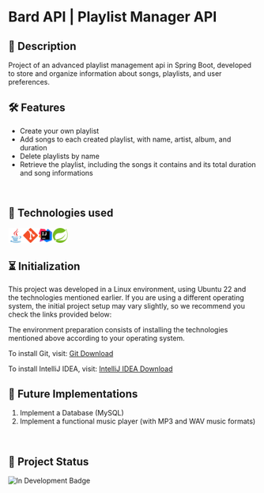 # Bard API | Playlist Manager API

## 📖  Description

Project of an advanced playlist management api in Spring Boot, developed to store and organize information about songs, playlists, and user preferences.<br/>

## 🛠️ Features

- Create your own playlist
- Add songs to each created playlist, with name, artist, album, and duration
- Delete playlists by name
- Retrieve the playlist, including the songs it contains and its total duration and song informations
<br/>

## 📡 Technologies used 
<div align="center"> 
<img align="left" alt="Java" height="30" width="30" src="https://raw.githubusercontent.com/devicons/devicon/master/icons/java/java-original.svg">
<img align="left" alt="Git" height="30" width="30" src="https://raw.githubusercontent.com/devicons/devicon/master/icons/git/git-original.svg">
<img align="left" alt="Intellij" height="30" width="30" src="https://raw.githubusercontent.com/devicons/devicon/master/icons/intellij/intellij-original.svg">
<img align="left" alt="Spring" height="30" width="30" src="https://raw.githubusercontent.com/devicons/devicon/master/icons/spring/spring-original.svg">

</div>
<br/><br/>

## ⏳ Initialization

This project was developed in a Linux environment, using Ubuntu 22 and the technologies mentioned earlier. If you are using a different operating system, the initial project setup may vary slightly, so we recommend you check the links provided below:

The environment preparation consists of installing the technologies mentioned above according to your operating system.

To install Git, visit: [Git Download](https://github.com/git-guides/install-git)

To install IntelliJ IDEA, visit: [IntelliJ IDEA Download](https://www.jetbrains.com/pt-br/idea/download/)
<br/>

## 🔮 Future Implementations

1. Implement a Database (MySQL)
2. Implement a functional music player (with MP3 and WAV music formats)
<br/>

## 🔎 Project Status

![In Development Badge](https://img.shields.io/badge/Status-In%20Development-green)

<br/>
